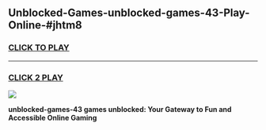 
## Unblocked-Games-unblocked-games-43-Play-Online-#jhtm8
<h3>
<a href="https://premium.freeplayer.one?title=unblocked-games-43&ref=27F">CLICK TO PLAY</a></h3>
<hr>

<h3>
<a href="https://premium.freeplayer.one?title=unblocked-games-43&ref=27F">CLICK 2 PLAY</a>
  
</h3>

<a href="https://premium.freeplayer.one?title=unblocked-games-43&ref=27F"><img src="https://clearcache.store/games.png"></a>


**unblocked-games-43 games unblocked: Your Gateway to Fun and Accessible Online Gaming**
